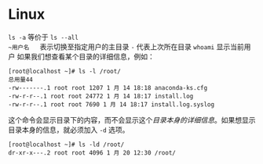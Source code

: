 # Linux
`ls -a` 等价于 `ls --all`  
`~用户名	`表示切换至指定用户的主目录
` - ` 代表上次所在目录
`whoami` 显示当前用户
如果我们想查看某个目录的详细信息，例如：
```
[root@localhost ~]# ls -l /root/
总用量44
-rw-------.1 root root 1207 1 月 14 18:18 anaconda-ks.cfg
-rw-r-r--.1 root root 24772 1 月 14 18:17 install.log
-rw-r-r--.1 root root 7690 1 月 14 18:17 install.log.syslog
```
这个命令会显示目录下的内容，而不会显示这个*目录本身的详细信息*。如果想显示目录本身的信息，就必须加入 `-d` 选项。
```
[root@localhost ~]# ls -ld /root/
dr-xr-x---.2 root root 4096 1 月 20 12:30 /root/
```
